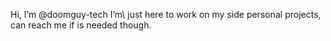 Hi, I’m @doomguy-tech
I’m\ just here to work on my side personal projects, can reach me if is needed though.
